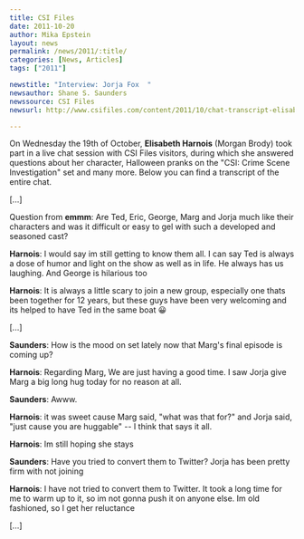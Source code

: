 ```yaml
---
title: CSI Files
date: 2011-10-20
author: Mika Epstein
layout: news
permalink: /news/2011/:title/
categories: [News, Articles]
tags: ["2011"]

newstitle: "Interview: Jorja Fox  "
newsauthor: Shane S. Saunders  
newssource: CSI Files  
newsurl: http://www.csifiles.com/content/2011/10/chat-transcript-elisabeth-harnois/  

---
```


On Wednesday the 19th of October, **Elisabeth Harnois** (Morgan Brody) took part in a live chat session with CSI Files visitors, during which she answered questions about her character, Halloween pranks on the "CSI: Crime Scene Investigation" set and many more. Below you can find a transcript of the entire chat.

[...]

Question from **emmm**: Are Ted, Eric, George, Marg and Jorja much like their characters and was it difficult or easy to gel with such a developed and seasoned cast?

**Harnois**: I would say im still getting to know them all. I can say Ted is always a dose of humor and light on the show as well as in life. He always has us laughing. And George is hilarious too

**Harnois**: It is always a little scary to join a new group, especially one thats been together for 12 years, but these guys have been very welcoming and its helped to have Ted in the same boat 😀

[...]

**Saunders**: How is the mood on set lately now that Marg's final episode is coming up?

**Harnois**: Regarding Marg, We are just having a good time. I saw Jorja give Marg a big long hug today for no reason at all.

**Saunders**: Awww.

**Harnois**: it was sweet cause Marg said, "what was that for?" and Jorja said, "just cause you are huggable" -- I think that says it all.

**Harnois**: Im still hoping she stays 

**Saunders**: Have you tried to convert them to Twitter? Jorja has been pretty firm with not joining

**Harnois**: I have not tried to convert them to Twitter. It took a long time for me to warm up to it, so im not gonna push it on anyone else. Im old fashioned, so I get her reluctance

[...]

